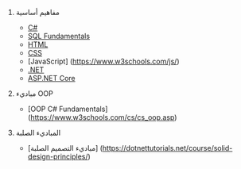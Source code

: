 1. مفاهيم أساسية  
   - [C#](https://docs.microsoft.com/en-us/dotnet/csharp/)
   - [SQL Fundamentals](https://www.w3schools.com/sql/)
   - [HTML](https://www.w3schools.com/html/)
   - [CSS](https://www.w3schools.com/css/)
   - [JavaScript] (https://www.w3schools.com/js/)
   - [.NET](https://docs.microsoft.com/en-us/documentation/)
   - [ASP.NET Core](https://docs.microsoft.com/en-us/aspnet/core/?view=aspnetcore-5.0)

2. مباديء OOP

    - [OOP C# Fundamentals] (https://www.w3schools.com/cs/cs_oop.asp)

3. المباديء الصلبة

    - [مباديء التصميم الصلبة] (https://dotnettutorials.net/course/solid-design-principles/)

